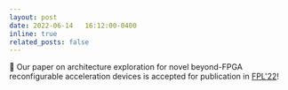 ```yaml
---
layout: post
date: 2022-06-14   16:12:00-0400
inline: true
related_posts: false
---
```


📜 Our paper on architecture exploration for novel beyond-FPGA reconfigurable acceleration devices is accepted for publication in [FPL'22](https://fpl.org/)!